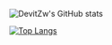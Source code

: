 ![DevitZw's GitHub stats](https://github-readme-stats-s990f28qa-devitzw.vercel.app/api?username=DevitZw&show_icons=true&count_private=true?&theme=aura)

[![Top Langs](https://github-readme-stats-s990f28qa-devitzw.vercel.app/api/top-langs/?username=DevitZw&layout=compact&exclude_repo=github-readme-stats-f)](https://github.com/DevitZw/github-readme-stats)
